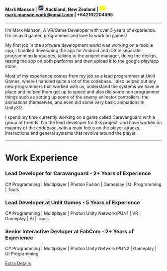 #### Mark Manson | <img src="/assets/images/fern.png" width="20" height="20"> Auckland, New Zealand | <img src="/assets/images/Message-Mail-256.png" width="20" height="20"> mark.manson.work@gmail.com  | +642102204595
<hr />
I’m Mark Manson, A VR/Game Developer with over 5 years of experience. I’m an avid gamer, programmer and love to work on games!

My first job in the software development world was working on a mobile app, I handled developing the app for Android and iOS in separate programming languages, talking to the project manager, doing the design, testing the app on both platforms and then upload it to the google play/app store.

Most of my experience comes from my job as a lead programmer at Unlit Games, where I handled quite a lot of the codebase. I also helped out any new programmers that worked with us, understand the systems we have in place and helped them get up to speed and also did some non programmer things such as setting up some of the enemy animator controllers, the animations themselves, and even did some very basic animations in Unity3D.

I spend my time currently working on a game called Caravanguard with a group of friends. I'm the lead developer for this project, and have worked on majority of the codebase, with a main focus on the player attacks, interactions and general systems that revolve around the player.

<hr />

# Work Experience

### **Lead Developer for Caravanguard - 2+ Years of Experience**

C# Programming | Multiplayer | Photon Fusion  | Gameplay | UI Programming | Tools

### **Lead Developer at Unlit Games - 5 Years of Experience**

C# Programming | Multiplayer | Photon Unity Network/PUN1 | VR | Gameplay | AI | Tools

### **Senior Interactive Devloper at FabCom - 2+ Years of Experience**

C# Programming | Multiplayer | Photon Unity Network/PUN2  | Gameplay | UI Programming

<a href="/workexperience">Extra Details</a>
 